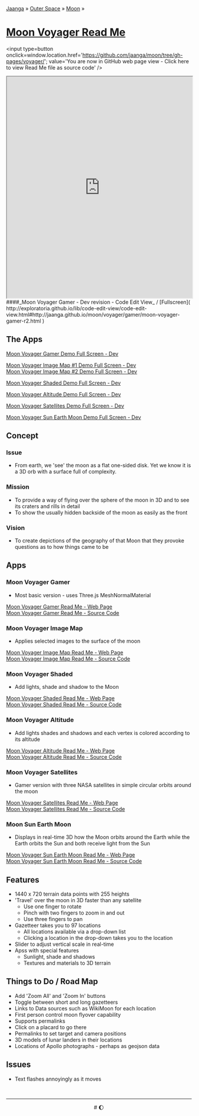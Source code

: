 [Jaanga]( http://jaanga.github.io/ ) &raquo; [Outer Space]( http://jaanga.github.io/outer-space ) &raquo;
 [Moon]( http://jaanga.github.io/moon/ ) &raquo;

[Moon Voyager Read Me]( index.html )
===

<span style=display:none; >[You are now in GitHub source code view - click here to view Read Me file as a web page]( http://jaanga.github.io/moon/voyager/index.html "View file as a web page." ) </span>
<input type=button onclick=window.location.href='https://github.com/jaanga/moon/tree/gh-pages/voyager/'; value='You are now in GitHub web page view - Click here to view Read Me file as source code'  />


<iframe src="http://exploratoria.github.io/lib/code-edit-view/code-edit-view.html#http://jaanga.github.io/moon/voyager/gamer/moon-voyager-gamer-r2.html" width=100% height=600px ></iframe>  
####_Moon Voyager Gamer - Dev revision - Code Edit View_ /  [Fullscreen]( http://exploratoria.github.io/lib/code-edit-view/code-edit-view.html#http://jaanga.github.io/moon/voyager/gamer/moon-voyager-gamer-r2.html )

## The Apps

[Moon Voyager Gamer Demo Full Screen - Dev]( http://jaanga.github.io/moon/voyager/gamer/dev/ )

[Moon Voyager Image Map #1 Demo Full Screen - Dev]( http://jaanga.github.io/moon/voyager/image-map/dev/ )  
[Moon Voyager Image Map #2 Demo Full Screen - Dev]( http://jaanga.github.io/moon/voyager/image-map/moon-voyager-image-map-r1-2.html#http://jaanga.github.io/moon/images/moon_8k_color_brim16_4096x2048.jpg )  

[Moon Voyager Shaded Demo Full Screen - Dev]( http://jaanga.github.io/moon/voyager/shaded/dev/ )

[Moon Voyager Altitude Demo Full Screen - Dev]( http://jaanga.github.io/moon/voyager/altitude/dev/ )

[Moon Voyager Satellites Demo Full Screen - Dev]( http://jaanga.github.io/moon/voyager/satellites/dev/ )

[Moon Voyager Sun Earth Moon Demo Full Screen - Dev]( http://jaanga.github.io/moon/voyager/sun-earth-moon/dev/ )

## Concept

### Issue

* From earth, we 'see' the moon as a flat one-sided disk. Yet we know it is a 3D orb with a surface full of complexity.

### Mission

* To provide a way of flying over the sphere of the moon in 3D and to see its craters and rills in detail
* To show the usually hidden backside of the moon as easily as the front

### Vision

* To create depictions of the geography of that Moon that they provoke questions as to how things came to be


## Apps

### Moon Voyager Gamer

* Most basic version - uses Three.js MeshNormalMaterial

[Moon Voyager Gamer Read Me - Web Page]( http://jaanga.github.io/moon/voyager/gamer/ )  
[Moon Voyager Gamer Read Me - Source Code]( https://github.com/jaanga/moon/tree/gh-pages/voyager/gamer/ )  


### Moon Voyager Image Map

* Applies selected images to the surface of the moon

[Moon Voyager Image Map Read Me - Web Page]( http://jaanga.github.io/moon/voyager/image-map/ )  
[Moon Voyager Image Map Read Me - Source Code]( https://github.com/jaanga/moon/tree/gh-pages/voyager/image-map/ )  

### Moon Voyager Shaded

* Add lights, shade and shadow to the Moon

[Moon Voyager Shaded Read Me - Web Page]( http://jaanga.github.io/moon/voyager/shaded/ )  
[Moon Voyager Shaded Read Me - Source Code]( https://github.com/jaanga/moon/tree/gh-pages/voyager/shaded/ )  

### Moon Voyager Altitude

* Add lights shades and shadows and each vertex is colored according to its altitude

[Moon Voyager Altitude Read Me - Web Page]( http://jaanga.github.io/moon/voyager/altitude/ )  
[Moon Voyager Altitude Read Me - Source Code]( https://github.com/jaanga/moon/tree/gh-pages/voyager/altitude/ )  

### Moon Voyager Satellites

* Gamer version with three NASA satellites in simple circular orbits around the moon

[Moon Voyager Satellites Read Me - Web Page]( http://jaanga.github.io/moon/voyager/satellites/ )  
[Moon Voyager Satellites Read Me - Source Code]( https://github.com/jaanga/moon/tree/gh-pages/voyager/satellites/ )  

### Moon Sun Earth Moon

* Displays in real-time 3D how the Moon orbits around the Earth while the Earth orbits the Sun and both receive light from the Sun

[Moon Voyager Sun Earth Moon Read Me - Web Page]( http://jaanga.github.io/moon/voyager/sun-earth-moon/ )  
[Moon Voyager Sun Earth Moon Read Me - Source Code]( https://github.com/jaanga/moon/tree/gh-pages/voyager/sun-earth-moon/ )  



## Features

* 1440 x 720 terrain data points with 255 heights
* 'Travel' over the moon in 3D faster than any satellite
	* Use one finger to rotate
	* Pinch with two fingers to zoom in and out
	* Use three fingers to pan
* Gazetteer takes you to 97 locations
	* All locations available via a drop-down list
	* Clicking a location in the drop-down takes you to the location
* Slider to adjust vertical scale in real-time
* Apss with special features
	* Sunlight, shade and shadows
	* Textures and materials to 3D terrain



## Things to Do / Road Map

* Add 'Zoom All' and 'Zoom In' buttons
* Toggle between short and long gazetteers
* Links to Data sources such as WikiMoon for each location
* First person control moon flyover capability
* Supports permalinks
* Click on a placard to go there
* Permalinks to set target and camera positions
* 3D models of lunar landers in their locations
* Locations of Apollo photographs - perhaps as geojson data

## Issues

* Text flashes annoyingly as it moves


<br>
<hr>

<center title="Waxing Gibbous Moon" >
# <a href=javascript:window.scrollTo(0,0); style=text-decoration:none; >&#127764;</a>
</center>




